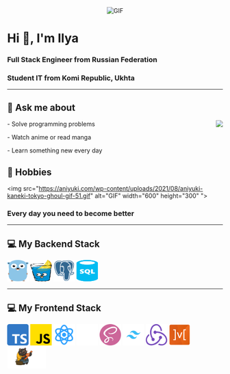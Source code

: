 <div align="center">
  <img height="300" width="1000" alt="GIF" src="https://img.wattpad.com/09c1230805151dc41e5d00255de49990f199888d/68747470733a2f2f73332e616d617a6f6e6177732e636f6d2f776174747061642d6d656469612d736572766963652f53746f7279496d6167652f597a636f6d752d763061615841773d3d2d3239312e313664333833373831363364396131633435383235323134393131382e676966">
</div>

# Hi 👋, I'm Ilya

### Full Stack Engineer from Russian Federation

### Student IT from Komi Republic, Ukhta

---

## 💬 Ask me about

<div>
<div align="center">
<img src="https://i.gifer.com/7FDv.gif" align="right">
  </div>
<p>- Solve programming problems </p>
<p>- Watch anime or read manga </p>
<p>- Learn something new every day </p>
</div>

## 📅 Hobbies

<img src="https://aniyuki.com/wp-content/uploads/2021/08/aniyuki-kaneki-tokyo-ghoul-gif-51.gif" alt="GIF" width="600" height="300" ">

### Every day you need to become better

---

## 💻 My Backend Stack

<img src="icons/golang.png" alt="Golang" width="50" height="50">  
<img src="icons/gin.png" alt="Gin" width="50" height="50">  
<img src="icons/postgres.webp" alt="PostgreSQL" width="50" height="50">  
<img src="icons/sql.png" alt="SQL" width="50" height="50">

---

## 💻 My Frontend Stack

<img src="icons/ts.png" alt="TypeScript" width="50" height="50">  
<img src="icons/js.png" alt="JavaScript" width="50" height="50">  
<img src="icons/react.png" alt="React" width="50" height="50">  
<img src="icons/next.png" alt="Next.js" width="50" height="50">  
<img src="icons/scss.png" alt="SCSS" width="50" height="50">  
<img src="icons/tailwind.png" alt="TailwindCSS" width="50" height="50">  
<img src="icons/rtk.png" alt="Redux" width="50" height="50">  
<img src="icons/mobx.webp" alt="MobX" width="50" height="50">  
<img src="icons/zustand.png" alt="Zustand" width="90" height="50">
